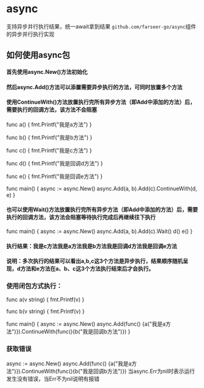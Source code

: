 # async
支持异步并行执行结果，统一await拿到结果
`github.com/farseer-go/async`组件的异步并行执行实现

## 如何使用async包
#### 首先使用async.New()方法初始化
#### 然后async.Add()方法可以添置需要异步执行的方法，可同时放置多个方法
#### 使用ContinueWith()方法放置执行完所有异步方法（即Add中添加的方法）后，需要执行的回调方法，该方法不会阻塞

func a() {
    fmt.Printf("我是a方法")
}

func b() {
    fmt.Printf("我是b方法")
}

func c() {
    fmt.Printf("我是c方法")
}

func d() {
    fmt.Printf("我是回调d方法")
}

func e() {
    fmt.Printf("我是回调e方法")
}

func main() {
    async := async.New()
    async.Add(a, b).Add(c).ContinueWith(d, e)
}

#### 也可以使用Wait()方法放置执行完所有异步方法（即Add中添加的方法）后，需要执行的回调方法，该方法会阻塞等待执行完成后再继续往下执行
func main() {
async := async.New()
async.Add(a, b).Add(c).Wait()
d()
e()
}
#### 执行结果：我是c方法我是a方法我是b方法我是回调d方法我是回调e方法
#### 说明：多次执行的结果可以看出a,b,c这3个方法是异步执行，结果顺序随机呈现，d方法和e方法在a、b、c这3个方法执行结束后才会执行。

### 使用闭包方式执行：
func a(v string) {
fmt.Printf(v)
}


func b(v string) {
fmt.Printf(v)
}

func main() {
async := async.New()
async.Add(func() {a("我是a方法")}).ContinueWith(func(){b("我是回调b方法")})
}


### 获取错误
async := async.New()
async.Add(func() {a("我是a方法")}).ContinueWith(func(){b("我是回调b方法")})
当async.Err为nil时表示运行发生没有错误，当Err不为nil说明有报错